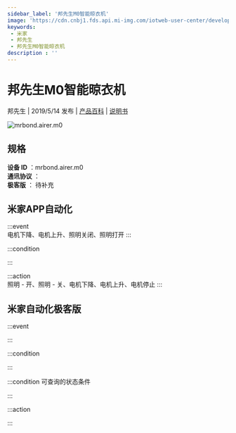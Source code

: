 ```yaml
---
sidebar_label: '邦先生M0智能晾衣机'
image: 'https://cdn.cnbj1.fds.api.mi-img.com/iotweb-user-center/developer_1679070104622yTHz30yW.png?GalaxyAccessKeyId=AKVGLQWBOVIRQ3XLEW&Expires=9223372036854775807&Signature=w7tEjBGAjw9i2SaDCTpqBIbmda0='
keywords: 
 - 米家
 - 邦先生
 - 邦先生M0智能晾衣机
description : ''
---
```

# 邦先生M0智能晾衣机

邦先生 | 2019/5/14 发布 | [产品百科](https://home.mi.com/webapp/content/baike/product/index.html?model=mrbond.airer.m0/) | [说明书](https://home.mi.com/views/introduction.html?model=mrbond.airer.m0&region=cn)

![mrbond.airer.m0](https://cdn.cnbj1.fds.api.mi-img.com/iotweb-user-center/developer_1679070104622yTHz30yW.png?GalaxyAccessKeyId=AKVGLQWBOVIRQ3XLEW&Expires=9223372036854775807&Signature=w7tEjBGAjw9i2SaDCTpqBIbmda0=)

## 规格  
> 
**设备 ID** ：mrbond.airer.m0  
**通讯协议** ：  
**极客版**  ： 待补充 


## 米家APP自动化  

:::event  
电机下降、电机上升、照明关闭、照明打开
:::

:::condition  

:::

:::action   
照明 - 开、照明 - 关、电机下降、电机上升、电机停止
:::

## 米家自动化极客版  

:::event  

:::

:::condition  

:::

:::condition 可查询的状态条件  

:::

:::action  

:::

        
